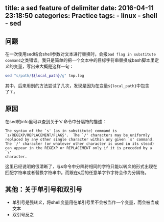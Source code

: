 title: a sed feature of delimiter
date: 2016-04-11 23:18:50
categories: Practice
tags:
    - linux
    - shell
    - sed
---
## 问题
在一次使用sed结合shell参数对文本进行替换时，会报`bad flag in substitute command`之类错误。我只是简单的把一个文本中的目标字符串替换成bash脚本里定义的变量，写出来大概是这样一句：

```bash
sed "s/path/${local_path}/g" tmp.log
```

其中，后来用别的方法尝试了几次，发现是因为在变量`${local_path}`中包含了'/'。

## 原因
在sed的info里可以查到关于's'命令中分隔符的描述：

```
The syntax of the `s' (as in substitute) command is
`s/REGEXP/REPLACEMENT/FLAGS'.  The `/' characters may be uniformly
replaced by any other single character within any given `s' command.
The `/' character (or whatever other character is used in its stead)
can appear in the REGEXP or REPLACEMENT only if it is preceded by a `\'
character.
```

这里已经说明的很清晰了，与s命令中分隔符相同的字符只能以转义的形式出现在匹配字符串或者替换字符串中。而跟在s后的任意单字节字符会作为分隔符。

## 其他：关于单引号和双引号
* 单引号是强转义，将shell变量用在单引号里不会被当作一个变量，而会被当成文本
* 双引号反之